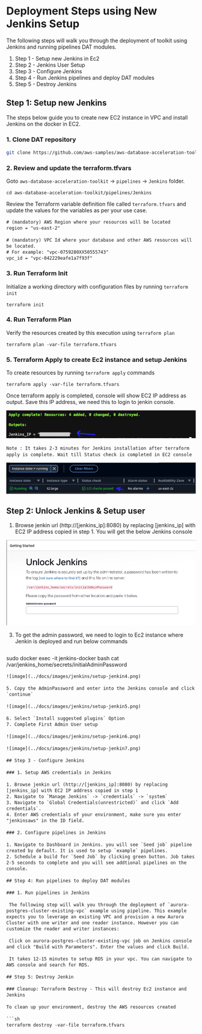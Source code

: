 # Deployment Steps using New Jenkins Setup

The following steps will walk you through the deployment of toolkit using Jenkins and running pipelines DAT modules. 

1. Step 1 - Setup new Jenkins in Ec2
2. Step 2 - Jenkins User Setup
3. Step 3 - Configure Jenkins
4. Step 4 - Run Jenkins pipelines and deploy DAT modules
5. Step 5 - Destroy Jenkins

## Step 1: Setup new Jenkins
The steps below guide you to create new EC2 instance in  VPC and install Jenkins on the docker in EC2.

### 1. Clone DAT repository
```sh
git clone https://github.com/aws-samples/aws-database-acceleration-toolkit.git
```

### 2. Review and update the terraform.tfvars

Goto `aws-database-acceleration-toolkit` -> `pipelines` -> `Jenkins`  folder. 

```shell script
cd aws-database-acceleration-toolkit/pipelines/Jenkins
```

Review the Terraform variable definition file called `terraform.tfvars` and update the values for the variables as per your use case. 

```
# (mandatory) AWS Region where your resources will be located
region = "us-east-2"

# (mandatory) VPC Id where your database and other AWS resources will be located. 
# For example: "vpc-0759280XX50555743"
vpc_id = "vpc-042229eafe1a7f93f"
```
### 3. Run Terraform Init
Initialize a working directory with configuration files by running `terraform init` 

```shell script
terraform init
```

### 4. Run Terraform Plan
Verify the resources created by this execution using `terraform plan`

```shell script
terraform plan -var-file terraform.tfvars
```

### 5. Terraform Apply to create Ec2 instance and setup Jenkins
To create resources by running `terraform apply` commands

```shell script
terraform apply -var-file terraform.tfvars
```

Once terraform apply is completed, console will show EC2 IP address as output. Save this IP address, we need this to login to jenkin console.

![image](../docs/images/jenkins/setup-jenkin1.png)

`Note : It takes 2-3 minutes for Jenkins installation after terraform apply is complete. Wait till Status check is completed in EC2 console`

![image](../docs/images/jenkins/setup-jenkin2.png)

## Step 2: Unlock Jenkins & Setup user
1. Browse jenkin url (http://[jenkins_ip]:8080) by replacing [jenkins_ip] with EC2 IP address copied in step 1. You will get the below Jenkins console 

![image](../docs/images/jenkins/setup-jenkin3.png)

3. To get the admin password, we need to login to Ec2 instance where Jenkin is deployed and run below commands
   ```shell script
sudo docker exec -it jenkins-docker bash
cat /var/jenkins_home/secrets/initialAdminPassword
```
![image](../docs/images/jenkins/setup-jenkin4.png)

5. Copy the AdminPassword and enter into the Jenkins console and click `continue`

![image](../docs/images/jenkins/setup-jenkin5.png)

6. Select `Install suggested plugins` Option
7. Complete First Admin User setup

![image](../docs/images/jenkins/setup-jenkin6.png)

![image](../docs/images/jenkins/setup-jenkin7.png)

## Step 3 - Configure Jenkins

### 1. Setup AWS credentials in Jenkins

1. Browse jenkin url (http://[jenkins_ip]:8080) by replacing [jenkins_ip] with EC2 IP address copied in step 1
2. Navigate to `Manage Jenkins` -> `credentials` -> `system`
3. Navigate to `Global Credentials(unrestricted)` and click `Add credentials`.
4. Enter AWS credentials of your environment, make sure you enter "jenkinsaws" in the ID field.

### 2. Configure pipelines in Jenkins

1. Navigate to Dashboard in Jenkins. you will see `Seed job` pipeline created by default. It is used to setup `example` pipelines. 
2. Schedule a build for `Seed Job` by clicking green button. Job takes 2-5 seconds to complete and you will see addtional pipelines on the console.  

## Step 4: Run pipelines to deploy DAT modules

### 1. Run pipelines in Jenkins

 The following step will walk you through the deployment of `aurora-postgres-cluster-existing-vpc` example using pipeline. This example expects you to leverage an existing VPC and provision a new Aurora Cluster with one writer and one reader instance. However you can customize the reader and writer instances:

 Click on aurora-postgres-cluster-existing-vpc job on Jenkins console and click "Build with Parameters". Enter the values and click Build.

 It takes 12-15 minutes to setup RDS in your vpc. You can navigate to AWS console and search for RDS. 

## Step 5: Destroy Jenkin

### Cleanup: Terraform Destroy - This will destroy Ec2 instance and Jenkins 

To clean up your environment, destroy the AWS resources created 

```sh
terraform destroy -var-file terraform.tfvars
```
